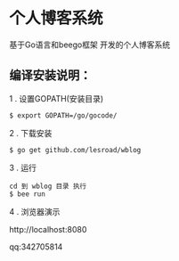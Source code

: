 # 个人博客系统


基于Go语言和beego框架 开发的个人博客系统

## 编译安装说明：


1 . 设置GOPATH(安装目录)

    $ export GOPATH=/go/gocode/


2 . 下载安装

    $ go get github.com/lesroad/wblog


 3 . 运行

    cd 到 wblog 目录 执行
    $ bee run

 4 . 浏览器演示

http://localhost:8080 



qq:342705814
